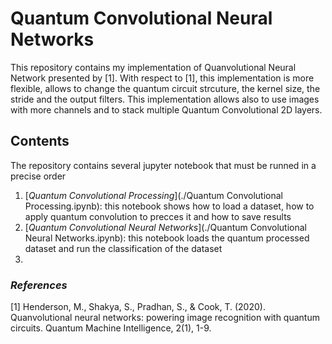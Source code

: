 # Quantum Convolutional Neural Networks

This repository contains my implementation of Quanvolutional Neural Network presented by [1]. With respect to [1], this implementation is more flexible, allows to change the quantum circuit strcuture, the kernel size, the stride and the output filters. This implementation allows also to use images with more channels and to stack multiple Quantum Convolutional 2D layers.

## Contents

The repository contains several jupyter notebook that must be runned in a precise order

1. [*Quantum Convolutional Processing*](./Quantum Convolutional Processing.ipynb): this notebook shows how to load a dataset, how to apply quantum convolution to precces it and how to save results
2. [*Quantum Convolutional Neural Networks*](./Quantum Convolutional Neural Networks.ipynb): this notebook loads the quantum processed dataset and run the classification of the dataset
3.  


### *References*

[1] Henderson, M., Shakya, S., Pradhan, S., & Cook, T. (2020). Quanvolutional neural networks: powering image recognition with quantum circuits. Quantum Machine Intelligence, 2(1), 1-9.

